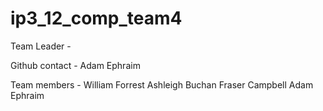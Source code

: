 ip3_12_comp_team4
=================
Team Leader -
<p/>Github contact - Adam Ephraim

Team members - 
William Forrest
Ashleigh Buchan
Fraser Campbell
Adam Ephraim

